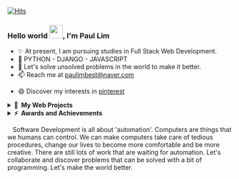 [![Hits](https://hits.seeyoufarm.com/api/count/incr/badge.svg?url=https%3A%2F%2Fgithub.com%2Fpplemover&count_bg=%23170206&title_bg=%230EE90F&icon=git.svg&icon_color=%23E7E7E7&title=Visitor+Stats&edge_flat=false)](https://hits.seeyoufarm.com)

### Hello world <img src="https://media.giphy.com/media/hvRJCLFzcasrR4ia7z/giphy.gif" width="30px">, I'm Paul Lim

- ✨ At present, I am pursuing studies in Full Stack Web Development.
- 💪 PYTHON - DJANGO - JAVASCRIPT
- 🌱 Let's solve unsolved problems in the world to make it better.
- 📫 Reach me at paulimbest@naver.com
<!-- - 💬 Check out my <a href="https://pplemover.notion.site/pplemover/1a6bbd1a053e48828d1bd8689c229608?v=1aad1f2be4b64d0aa5e9c9a8cd6d77f8">Notion Blog</a> -->
- 😄 Discover my interests in <a href="https://pin.it/2J40VHZ">pinterest</a>

<details>
  <summary><b>🔗&nbsp;&nbsp;My&nbsp;Web Projects</b></summary>
  <br/>
  
  &nbsp;&nbsp;&nbsp;I am obsessed with learning something new every day, and love new challenges that is put in front of me.
  
 - [Starbucks Clone Website](https://lambent-chaja-ac32df.netlify.app) - Starbucks Korea Website Clone project made with HTML, CSS, JS.
 
 - [Video Platform(Unnamed)](https://venerable-tanuki-6f5104.netlify.app) - This project compiles YouTube videos grouped into one topic and shows them to the target audience. The video was embedded using an iFrame. I am currently working on a project using Django. It is not only meant to compile video clips in time order, but to present statiscal analyisis of the videos.
  
</details>

<details>
  <summary><b>⚡&nbsp;&nbsp;Awards&nbsp;and&nbsp;Achievements</b></summary>
  <br/>
  
- ➡️ [Grand Prize](https://m.blog.naver.com/uosblog/222165125291) at the 'Autonomous Driving and C-ITS Idea Contest' funded by the Korean Ministry of Land, Infrastructure and Transport
- ⚡ TOEIC 980, OPIC AL
  
</details>

&nbsp;&nbsp;&nbsp;Software Development is all about 'automation'. Computers are things that we humans can control. We can make computers take care of tedious procedures, change our lives to become more comfortable and be more creative. There are still lots of work that are waiting for automation. Let's collaborate and discover problems that can be solved with a bit of programming. Let's make the world better.
  
  
<!--
**pplemover/pplemover** is a ✨ _special_ ✨ repository because its `README.md` (this file) appears on your GitHub profile.

Here are some ideas to get you started:

- 🔭 I’m currently working on ...
- 🌱 I’m currently learning ...
- 👯 I’m looking to collaborate on ...
- 🤔 I’m looking for help with ...
- 💬 Ask me about ...
- 📫 How to reach me: ...
- 😄 Pronouns: ...
- ⚡ Fun fact: ...
- ➡️

배지 만드는 링크
https://shields.io/

오픈소스 예제 모음
https://github.com/abhisheknaiidu/awesome-github-profile-readme

벤치마킹 사례
https://github.com/gautamkrishnar/gautamkrishnar/blob/master/README.md
-->

